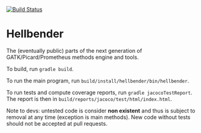 [![Build Status](https://magnum.travis-ci.com/broadinstitute/hellbender.svg?token=WFzCX7pDpMhnHx5RX8kq&branch=master)](https://magnum.travis-ci.com/broadinstitute/hellbender)

Hellbender
================

The (eventually public) parts of the next generation of GATK/Picard/Prometheus methods engine and tools.


To build, run `gradle build`.

To run the main program, run `build/install/hellbender/bin/hellbender`.

To run tests and compute coverage reports, run `gradle jacocoTestReport`. The report is then in `build/reports/jacoco/test/html/index.html`.

Note to devs: untested code is consider **non existent** and thus is subject to removal at any time (exception is main methods). New code without tests should not be accepted at pull requests.
